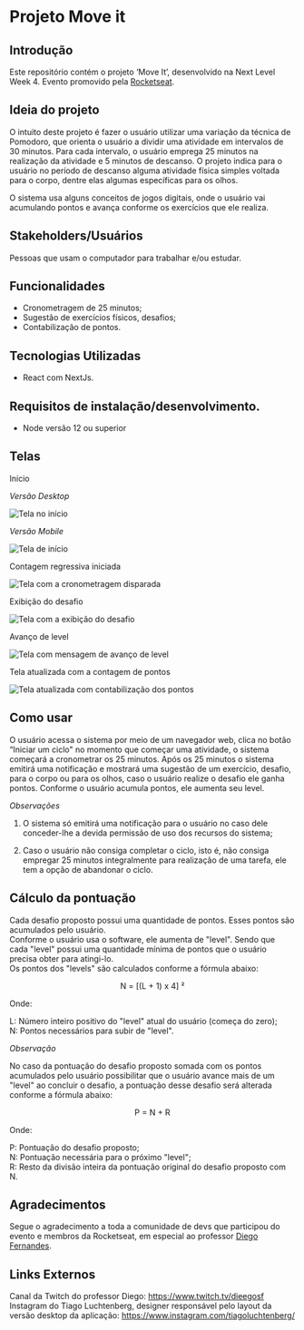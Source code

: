 # Projeto Move it

##  Introdução

Este repositório contém o projeto ‘Move It’, desenvolvido na Next Level Week 4. Evento promovido pela [Rocketseat](https://rocketseat.com.br/).

## Ideia do projeto

O intuito deste projeto é fazer o usuário utilizar uma variação da técnica de Pomodoro, que orienta o usuário a dividir uma atividade em intervalos de 30 minutos. Para cada intervalo, o usuário emprega 25 minutos na realização da atividade e 5 minutos de descanso.
O projeto indica para o usuário no período de descanso alguma atividade física simples voltada para o corpo, dentre elas algumas específicas para os olhos.

O sistema usa alguns conceitos de jogos digitais, onde o usuário vai acumulando pontos e avança conforme os exercícios que ele realiza.

## Stakeholders/Usuários

Pessoas que usam o computador para trabalhar e/ou estudar.

## Funcionalidades

- Cronometragem de 25 minutos;
- Sugestão de exercícios físicos, desafios;
- Contabilização de pontos.

## Tecnologias Utilizadas

 - React com NextJs.

## Requisitos de instalação/desenvolvimento.

- Node versão 12 ou superior


## Telas

Início

*Versão Desktop*

![Tela no início](_docs/tela1.png)

*Versão Mobile*

![Tela de início](_docs/tela-inicio-mobile.png)

Contagem regressiva iniciada

![Tela com a cronometragem disparada](_docs/tela2.png)

Exibição do desafio

![Tela com a exibição do desafio](_docs/tela3.png)

Avanço de level

![Tela com mensagem de avanço de level](_docs/tela4.png)

Tela atualizada com a contagem de pontos

![Tela atualizada com contabilização dos pontos](_docs/tela5.png)

## Como usar

O usuário acessa o sistema por meio de um navegador web, clica no botão “Iniciar um ciclo"  no momento que começar uma atividade, o sistema começará a cronometrar os 25 minutos. Após os 25 minutos o sistema emitirá uma notificação e mostrará uma sugestão de um exercício, desafio, para o corpo ou para os olhos, caso o usuário realize o desafio ele ganha pontos. Conforme o usuário acumula pontos, ele aumenta seu level.  

*Observações*

1. O sistema só emitirá uma notificação para o usuário no caso dele conceder-lhe a devida permissão de uso dos recursos do sistema;

2. Caso o usuário não consiga completar o ciclo, isto é, não consiga empregar 25 minutos integralmente para realização de uma tarefa, ele tem a opção de abandonar o ciclo.  

## Cálculo da pontuação

Cada desafio proposto possui uma quantidade de pontos. Esses pontos são acumulados pelo usuário.  
Conforme o usuário usa o software, ele aumenta de "level". Sendo que cada "level" possui uma quantidade mínima de pontos que o usuário precisa obter para atingi-lo.  
Os pontos dos "levels" são calculados conforme a fórmula abaixo:  

<center>N = [(L + 1) x 4] ²</center>

Onde:

L: Número inteiro positivo  do "level" atual do usuário (começa do zero);  
N: Pontos necessários para subir de "level".

*Observação*

No caso da pontuação do desafio proposto somada com os pontos acumulados pelo usuário possibilitar que o usuário avance mais de um "level" ao concluir o desafio, a pontuação desse desafio será alterada conforme a fórmula abaixo:  

<center>P = N + R</center>

Onde:

P: Pontuação do desafio proposto;  
N: Pontuação necessária para o próximo "level";  
R: Resto da divisão inteira da pontuação original do desafio proposto com N.

## Agradecimentos

Segue o agradecimento a toda a comunidade de devs que participou do evento e membros da Rocketseat, em especial ao professor [Diego Fernandes](https://www.youtube.com/channel/UC_2bfnGwgK7qdI_F0CzCgpg).

## Links Externos

Canal da Twitch do professor Diego: https://www.twitch.tv/dieegosf  
Instagram do Tiago Luchtenberg, designer responsável pelo layout da versão desktop da aplicação: https://www.instagram.com/tiagoluchtenberg/

